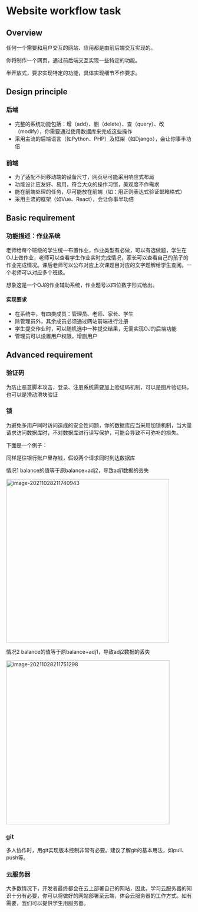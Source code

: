 # Website workflow task

## Overview

任何一个需要和用户交互的网站、应用都是由前后端交互实现的。

你将制作一个网页，通过前后端交互实现一些特定的功能。

半开放式，要求实现特定的功能，具体实现细节不作要求。

## Design principle

### 后端

- 完整的系统功能包括：增（add）、删（delete）、查（query）、改（modify），你需要通过使用数据库来完成这些操作
- 采用主流的后端语言（如Python、PHP）及框架（如Django），会让你事半功倍

### 前端

- 为了适配不同移动端的设备尺寸，网页尽可能采用响应式布局
- 功能设计应友好、易用，符合大众的操作习惯，美观度不作需求
- 能在前端处理的任务，尽可能放在前端（如：用正则表达式验证邮箱格式）
- 采用主流的框架（如Vue、React），会让你事半功倍

## Basic requirement

### 功能描述：作业系统

老师给每个班级的学生统一布置作业，作业类型有必做，可以有选做题，学生在OJ上做作业，老师可以查看学生作业实时完成情况，家长可以查看自己的孩子的作业完成情况。课后老师可以公布对应上次课题目对应的文字题解给学生查阅。一个老师可以对应多个班级。

想象这是一个OJ的作业辅助系统，作业题号以四位数字形式给出。

#### 实现要求

- 在系统中，有四类成员：管理员、老师、家长、学生
- 除管理员外，其余成员必须通过网站前端进行注册
- 学生提交作业时，可以随机选中一种提交结果，无需实现OJ的后端功能
- 管理员可以设置用户权限，增删用户

## Advanced requirement

### 验证码

为防止恶意脚本攻击，登录、注册系统需要加上验证码机制，可以是图片验证码，也可以是滑动滑块验证

### 锁

为避免多用户同时访问造成的安全性问题，你的数据库应当采用加锁机制，当大量请求访问数据库时，不对数据库进行读写保护，可能会导致不可弥补的损失。

下面是一个例子：

同样是往银行账户里存钱，假设两个请求同时到达数据库

情况1
balance的值等于原balance+adj2，导致adj1数据的丢失

<img width="442" alt="image-20211028211740943" src="https://user-images.githubusercontent.com/58677285/139269025-bb4cea22-a7d8-4428-98dc-96961e327e58.png">

情况2
balance的值等于原balance+adj1，导致adj2数据的丢失

<img width="443" alt="image-20211028211751298" src="https://user-images.githubusercontent.com/58677285/139269154-ee57bc83-9751-4116-a98b-1fa03eb6ea5b.png">


### git

多人协作时，用git实现版本控制非常有必要。建议了解git的基本用法，如pull、push等。

### 云服务器

大多数情况下，开发者最终都会在云上部署自己的网站，因此，学习云服务器的知识十分有必要，你可以将做好的网站部署至云端，体会云服务器的工作方式。如有需要，我们可以提供学生用服务器。
